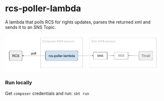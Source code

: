 # rcs-poller-lambda

A lambda that polls RCS for rights updates, parses the returned xml and sends it to an SNS Topic.

![Architecture Diagram](rcs-poller-architecture.png?raw=true)

### Run locally
Get `composer` credentials and run: `sbt run`
